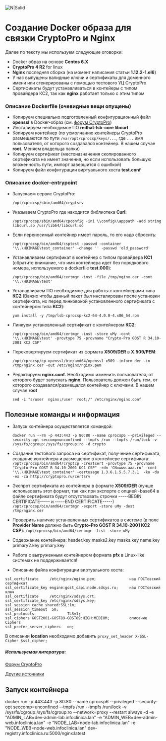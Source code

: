  ![N|Solid](https://www.cryptopro.ru/forum2/forumlogo.png)

# Создание Docker образа для связки CryptoPro и Nginx
Далее по тексту мы используем следующие оговорки:

  - Docker образ на основе **Centos 6.X**
  - **CryptoPro 4 R2** for linux
  - **Nginx** последняя сборка (на момент написания статьи **1.12.2-1.el6**)
  - У нас выпущены валидные ключи и сертификаты для доменного имени или сгенерированы с помощью тестового УЦ CryptoPro
  - Сертификаты будут устанавливаться в контейеры с типом провайдера КС2, так как **nginx** работает только с этим типом

### Описание Dockerfile (очевидные вещи опущены)
  - Копируем специально подготовленный конфигурационный файл **openssl** в Docker-образ (см. [форум CryptoPro])
  - Инсталируем необходимое ПО **redhat-lsb-core libcurl**
  - Копируем контейнер (по усмолчанию контейнеры CryptoPro размещаются по пути `/var/opt/cprocsp/keys/...`, где `...` имя пользователя, от которого создавался контейнер. В нашем случае **root**. Меняем владельца папки)
  - Копируем сертификат (местоназначения скопированного сертификата не имеет значения, но если использовать большую вложенность пути, импорт завершится с ошибкой)
  - Копируем файл конфигурации виртуального хоста **test.conf**

### Описание docker-entrypoint
  - Запускаем сервис CryptoPro:
  
    `/opt/cprocsp/sbin/amd64/cryptsrv`
  - Указываем CryptoPro где находится библиотека **Curl**:
  
    `/opt/cprocsp/sbin/amd64/cpconfig -ini \\config\\apppath -add string libcurl.so /usr/lib64/libcurl.so`
  - Если переносимый контейнер имеет пароль, то его надо сбросить:
  
    `/opt/cprocsp/bin/amd64/csptest -passwd -container '\\.\HDIMAGE\test_container' -change '' -passwd 'old_password'`
  - Устанавливаем сертификат в контейнер с типом провайдера **КС1** (обратите внимание, что имя контейнера идет без порядкового номера, используемого в dockerfile **test.000**):
  
    `/opt/cprocsp/bin/amd64/certmgr -inst -file /tmp/nginx.cer -cont '\\.\HDIMAGE\test'`
  - Устанавливаем ПО необходимое для работы с контейнерами типа **КС2** (Важно чтобы данный пакет был инсталирован после установки сертификата, но перед линковокой установленного сертификата с контейнером типа **КС2**):
  
    `yum install -y /tmp/lsb-cprocsp-kc2-64-4.0.0-4.x86_64.rpm`
  - Линкуем установленный сертификат с контейнером **КС2**:
  
    `/opt/cprocsp/bin/amd64/certmgr -inst -store uMy -cont '\\.\HDIMAGE\test' -provtype 75 -provname "Crypto-Pro GOST R 34.10-2001 KC2 CSP"`
  - Перековертируем сертификат из формата **X509/DER** в **X.509/PEM**:
  
    `/opt/cprocsp/cp-openssl/bin/amd64/openssl x509 -inform der -in /tmp/nginx.cer -out /etc/nginx/nginx.pem`
  - Редактируем **nginx.conf**. Необходимо изменить пользователя, от которого будет запускать **nginx**. Пользователь должен быть тем, от которого создавался/размещался контейнер с ключами. В нашем случае **root**
  
    `sed -i "s/user  nginx;/user  root;/" /etc/nginx/nginx.conf`

## Полезные команды и информация
  - Запуск контейнера осуществляется командой:
    
    `docker run --rm -p 443:443 -p 80:80 --name cprocsp6 --privileged --security-opt seccomp=unconfined --tmpfs /run --tmpfs /run/lock -v /sys/fs/cgroup:/sys/fs/cgroup:ro -d crypto`
  - Создание тестового запроса на сертификат, получение сертификата, создание контейнера и размещение в контейнере сертификата:
  `/opt/cprocsp/bin/amd64/cryptcp -creatcert -provtype 75 -provname "Crypto-Pro GOST R 34.10-2001 KC1 CSP" -rdn 'CN=www.aaa.ru' -cont '\\.\HDIMAGE\test_container' -certusage 1.3.6.1.5.5.7.3.1  -ku -du -ex -ca http://cryptopro.ru/certsrv`
  - Экспрот сертификата из контейнера в формате **X509/DER** (лучше использовать этот формат, так как при экспорте с опцией -base64 в файле сертификата будут отсутствовать строчки -----BEGIN CERTIFICATE----- и -----END CERTIFICATE-----)
  `/opt/cprocsp/bin/amd64/certmgr -export -store uMy -dest /tmp/nginx.cer`
  - Проверить наличие установленных сертификатов в системе (в поле **Provider Name** должно быть **Crypto-Pro GOST R 34.10-2001 KC2 CSP**):
  `/opt/cprocsp/bin/amd64/certmgr -list -store uMy`
 - Содержание контейнера:
header.key
masks2.key
masks.key
name.key
primary2.key
primary.key
  - Работа с выгруженным контейнером формата **pfx** в Linux-like системах не поддерживается!
  - Описание файла конфигурации виртуального хоста:

```   
ssl_certificate     /etc/nginx/nginx.pem;               наш ГОСТовский сертификат
ssl_certificate_key engine:gost_capi:node.sdsys.ru;     наш ГОСТовский ключ
ssl_certificate     /etc/nginx/sdsys.crt;               
ssl_certificate_key /etc/nginx/sdsys.key;
ssl_session_cache shared:SSL:1m;
ssl_session_timeout  5m;
ssl_protocols               TLSv1;
ssl_ciphers GOST2001-GOST89-GOST89:HIGH:MEDIUM;         описание Ciphers
ssl_prefer_server_ciphers   on;

```

В описании **location** необходимо добавить `proxy_set_header X-SSL-Cipher $ssl_cipher;`

##### Используемая литература:
[Форум CryptoPro][форум CryptoPro]

[Другие источники][pushorigin.ru]

[форум CryptoPro]: https://www.cryptopro.ru/forum2/default.aspx?g=posts&t=8733
[pushorigin.ru]: http://pushorigin.ru/cryptopro/article#размещение-контейнеров


## Запуск контейнера
docker run -p 443:443 -p 80:80 --name cprocsp6 --privileged --security-opt seccomp=unconfined --tmpfs /run --tmpfs /run/lock -v /sys/fs/cgroup:/sys/fs/cgroup:ro --network=proxy --restart always -d -e "ADMIN_LAB=dev-admin-lab.infoclinica.lan" -e "ADMIN_WEB=dev-admin-web.infoclinica.lan" -e "NODE_LAB=node-lab.infoclinica.lan" -e "NODE_WEB=node-web.infoclinica.lan" dev-registry.infoclinica.ru:5000/nginx:latest
